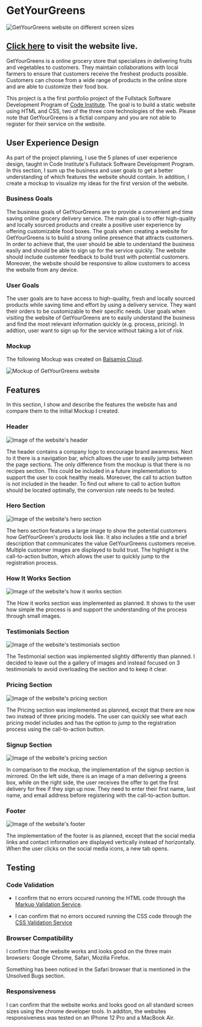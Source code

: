 # GetYourGreens

![GetYourGreens website on different screen sizes](assets/images/readme/getyourgreens_screensizes.png)

## [Click here](https://codewithmaik.github.io/get-your-greens/) to visit the website live.

GetYourGreens is a online grocery store that specializes in delivering fruits and vegetables to customers. They maintain collaborations with local farmers to ensure that customers receive the freshest products possible. Customers can choose from a wide range of products in the online store and are able to customize their food box.

This project is a the first portfolio project of the Fullstack Software Development Program of [Code Institute](https://codeinstitute.net). The goal is to build a static website using HTML and CSS, two of the three core technologies of the web. Please note that GetYourGreens is a fictial company and you are not able to register for their service on the website.

## User Experience Design

As part of the project planning, I use the 5 planes of user experience design, taught in Code Institute's Fullstack Software Development Program. In this section, I sum up the business and user goals to get a better understanding of which features the website should contain. In addition, I create a mockup to visualize my ideas for the first version of the website.

### Business Goals

The business goals of GetYourGreens are to provide a convenient and time saving online grocery delivery service. The main goal is to offer high-quality and locally sourced products and create a positive user experience by offering customizable food boxes. The goals when creating a website for GetYourGreens is to build a strong online presence that attracts customers. In order to achieve that, the user should be able to understand the business easily and should be able to sign up for the service quickly. The website should include customer feedback to build trust with potential customers. Moreover, the website should be responsive to allow customers to access the website from any device.

### User Goals

The user goals are to have access to high-quality, fresh and locally sourced products while saving time and effort by using a delivery service. They want their orders to be customizable to their specific needs. User goals when visiting the website of GetYourGreens are to easily understand the business and find the most relevant information quickly (e.g. process, pricing). In addtion, user want to sign up for the service without taking a lot of risk.

### Mockup

The following Mockup was created on [Balsamiq Cloud](https://balsamiq.cloud/).

![Mockup of GetYourGreens website](assets/images/readme/mockup.png)

## Features

In this section, I show and describe the features the website has and compare them to the initial Mockup I created.

### Header

![Image of the website's header](assets/images/readme/header.png)

The header contains a company logo to encourage brand awareness. Next to it there is a navigation bar, which allows the user to easily jump between the page sections. The only difference from the mockup is that there is no recipes section. This could be included in a future implementation to support the user to cook healthy meals. Moreover, the call to action button is not included in the header. To find out where to call to action button should be located optimally, the conversion rate needs to be tested.

### Hero Section

![Image of the website's hero section](assets/images/readme/hero-section.png)

The hero section features a large image to show the potential customers how GetYourGreen's products look like. It also includes a title and a brief description that communicates the value GetYourGreens customers receive. Multiple customer images are displayed to build trust. The highlight is the call-to-action button, which allows the user to quickly jump to the registration process.

### How It Works Section

![Image of the website's how it works section](assets/images/readme/howitworks-section.png)

The How it works section was implemented as planned. It shows to the user how simple the process is and support the understanding of the process through small images.

### Testimonials Section

![Image of the website's testimonials section](assets/images/readme/testimonials-section.png)

The Testimonial section was implemented slightly differently than planned. I decided to leave out the a gallery of images and instead focused on 3 testimonials to avoid overloading the section and to keep it clear.

### Pricing Section

![Image of the website's pricing section](assets/images/readme/pricing-section.png)

The Pricing section was implemented as planned, except that there are now two instead of three pricing models. The user can quickly see what each pricing model includes and has the option to jump to the registration process using the call-to-action button.

### Signup Section

![Image of the website's pricing section](assets/images/readme/signup.png)

In comparison to the mockup, the implementation of the signup section is mirrored. On the left side, there is an image of a man delivering a greens box, while on the right side, the user receives the offer to get the first delivery for free if they sign up now. They need to enter their first name, last name, and email address before registering with the call-to-action button.

### Footer

![Image of the website's footer](assets/images/readme/footer.png)

The implementation of the footer is as planned, except that the social media links and contact information are displayed vertically instead of horizontally. When the user clicks on the social media icons, a new tab opens.

## Testing

### Code Validation

- I confirm that no errors occured running the HTML code through the [Markup Validation Service](https://validator.w3.org/).

- I can confirm that no errors occured running the CSS code through the [CSS Validation Service](https://jigsaw.w3.org/css-validator/)

### Browser Compatibility

I confirm that the website works and looks good on the three main browsers: Google Chrome, Safari, Mozilla Firefox.

Something has been noticed in the Safari browser that is mentioned in the Unsolved Bugs section.

### Responsiveness

I can confirm that the website works and looks good on all standard screen sizes using the chrome developer tools. In additon, the websites responsiveness was tested on an IPhone 12 Pro and a MacBook Air.






